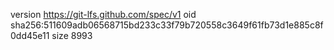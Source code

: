 version https://git-lfs.github.com/spec/v1
oid sha256:511609adb06568715bd233c33f79b720558c3649f61fb73d1e885c8f0dd45e11
size 8993
